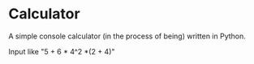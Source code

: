 # Calculator

A simple console calculator (in the process of being) written in Python.

Input like "5 + 6 * 4^2 *(2 + 4)"

